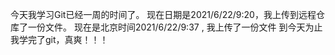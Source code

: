 今天我学习Git已经一周的时间了。
现在日期是2021/6/22/9:20，我上传到远程仓库了一份文件。
现在是北京时间2021/6/22/9:37 , 我上传了一份文件
到今天为止我学完了git，真爽！！！

